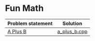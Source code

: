 # Fun Math

|               Problem statement               |            Solution            |
|:----------------------------------------------|:------------------------------:|
| [A Plus B](http://www.dmoj.ca/problem/aplusb) | [a_plus_b.cpp](./a_plus_b.cpp) |
